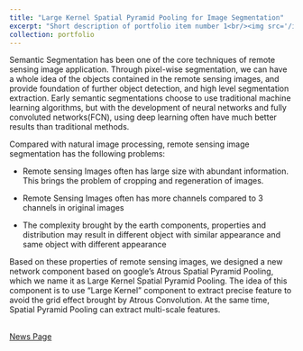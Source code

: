 ```yaml
---
title: "Large Kernel Spatial Pyramid Pooling for Image Segmentation"
excerpt: "Short description of portfolio item number 1<br/><img src='/images/500x300.png'>"
collection: portfolio
---
```


<p>Semantic Segmentation has been one of the core techniques of remote sensing image application. Through pixel-wise segmentation, we can have a whole idea of the objects contained in the remote sensing images, and provide foundation of further object detection, and high level segmentation extraction. Early semantic segmentations choose to use traditional machine learning algorithms, but with the development of neural networks and fully convoluted networks(FCN), using deep learning often have much better results than traditional methods.</p>
<p>Compared with natural image processing, remote sensing image segmentation has the following problems:</p>
<ul><li><p>Remote sensing Images often has large size with abundant information. This brings the problem of cropping and regeneration of images.</p></li></ul>
<ul><li><p>Remote Sensing Images often has more channels compared to 3 channels in original images</p></li></ul>
<ul><li><p>The complexity brought by the earth components, properties and distribution may result in different object with similar appearance and same object with different appearance</p></li></ul>
<p>Based on these properties of remote sensing images, we designed a new network component based on google’s Atrous Spatial Pyramid Pooling, which we name it as Large Kernel Spatial Pyramid Pooling. The idea of this component is to use “Large Kernel” component to extract precise feature to avoid the grid effect brought by Atrous Convolution. At the same time, Spatial Pyramid Pooling can extract multi-scale features.</p>
<br>
<a href="https://news.bupt.edu.cn/info/1014/18997.htm">News Page</a>
